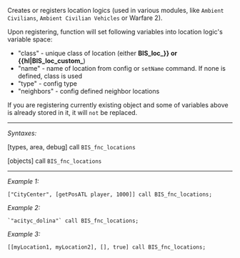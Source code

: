 Creates or registers location logics (used in various modules, like `Ambient Civilians`, `Ambient Civilian Vehicles` or Warfare 2).

Upon registering, function will set following variables into location logic's variable space:
* "class" - unique class of location (either **BIS_loc_<configname>}} or {{hl|BIS_loc_custom_<ID>**)
* "name" - name of location from config or `setName` command. If none is defined, class is used
* "type" - config type
* "neighbors" - config defined neighbor locations

If you are registering currently existing object and some of variables above is already stored in it, it will `not` be replaced.


---
*Syntaxes:*

[types, area, debug] call `BIS_fnc_locations`

[objects] call `BIS_fnc_locations`

---
*Example 1:*

```sqf
["CityCenter", [getPosATL player, 1000]] call BIS_fnc_locations;
```

*Example 2:*

```sqf
`"acityc_dolina"` call BIS_fnc_locations;
```

*Example 3:*

```sqf
[[myLocation1, myLocation2], [], true] call BIS_fnc_locations;
```